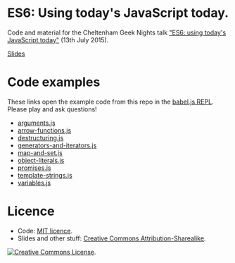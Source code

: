 # ES6: Using today's JavaScript today.
Code and material for the Cheltenham Geek Nights talk ["ES6: using today's JavaScript today"](http://www.meetup.com/Cheltenham-GeekNights/events/223543344/?a=co2_grp&gj=co2&rv=co2) (13th July 2015).

[Slides](https://slides.com/joews/es6-todays-javascript)

# Code examples
These links open the example code from this repo in the [babel.js REPL](https://babeljs.io/repl/). Please play and ask questions!

* <a href="https://babeljs.io/repl/#?experimental=true&evaluate=true&loose=false&spec=false&code=%2F%2F%0A%2F%2F%20Function%20arguments%0A%2F%2F%0A%0A%2F%2F%0A%2F%2F%20Default%20arguments%0A%2F%2F%0A%0A%2F%2F%20Defaults%20are%20used%20when%20the%20argument%20in%20that%20position%20is%20missing%20or%20explicitly%20undefined.%0Afunction%20greet(greeting%3D%22Hello%22)%20%7B%0A%20%20console.log(greeting)%3B%0A%7D%0A%0Agreet()%3B%0Agreet(undefined)%3B%0Agreet(%22Hi!%22)%0A%0A%2F%2F%20Arguments%20are%20evaluated%20at%20runtime%2C%20unlike%20Python.%20You'll%20always%20get%20a%20new%20Date%20here.%0Afunction%20friendlyTime(greeting%3D%22Hello%22%2C%20date%3Dnew%20Date())%20%7B%0A%20%20console.log(%60%24%7Bgreeting%7D%2C%20it's%20%24%7Bdate%7D'%60)%3B%0A%7D%0A%0AfriendlyTime()%0AsetTimeout(friendlyTime%2C%201000)%3B%0A%0A%2F%2F%20The%20order%20doesn't%20matter%0Afunction%20greetSomebody(greeting%3D%22Hello%22%2C%20name)%20%7B%0A%20%20console.log(%60%24%7Bgreeting%7D%20%24%7Bname%7D%60)%3B%0A%7D%0A%0AgreetSomebody(undefined%2C%20'Freda')%3B%0A%0A%0A%2F%2F%0A%2F%2F%20Spread%20and%20rest...%0A%2F%2F%20Convert%20between%20series%20of%20values%20like%20A%2C%20B%2C%20C%20%2C%20and%20arrays%20like%20%5BA%2C%20B%2C%20C%5D.%20They%20provide%0A%2F%2F%20%20better%20alternatives%20to%20two%20common%20ES5%20patterns%20-%20the%20%60arguments%60%20object%20and%20using%0A%2F%2F%20%20Function.prototype.apply%20to%20pass%20an%20array%20as%20all%20function%20arguments.%0A%2F%2F%0A%2F%2F%20https%3A%2F%2Fdeveloper.mozilla.org%2Fen%2Fdocs%2FWeb%2FJavaScript%2FReference%2FFunctions%2Frest_parameters%0A%2F%2F%20https%3A%2F%2Fdeveloper.mozilla.org%2Fen-US%2Fdocs%2FWeb%2FJavaScript%2FReference%2FOperators%2FSpread_operator%0A%2F%2F%0A%0A%2F%2F%20rest%20parameters%20-%20gather%20remaining%20arguments%20into%20an%20array%0A%2F%2F%20eliminates%20most%20uses%20of%20the%20old%20arguments%20object.%0A%0A%2F%2F%20Call%20with%20any%20number%20of%20arguments%2C%20which%20are%20gathered%20into%20an%20array%20called%20%60values%60.%0A%2F%2F%20It%20is%20slightly%20different%20from%20%60arguments%60%3A%0A%2F%2F%20%3E%20it%20is%20a%20real%20array%2C%20not%20an%20%22array-like%20object%22%0A%2F%2F%20%3E%20it%20contains%20only%20unnamed%20arguments%0A%2F%2F%20%3E%20it%20doesn't%20have%20extra%20fields%20like%20%60callee%60%0Afunction%20min(...values)%20%7B%0A%20%20return%20values.reduce((current%2C%20smallest)%20%3D%3E%20current%20%3C%20smallest%20%3F%20current%20%3A%20smallest)%3B%0A%7D%0A%0Aconsole.log(min(30%2C%20-2%2C%204%2C%200%2C%207))%3B%0A%0A%2F%2F%20spread%20operator%0A%2F%2F%20Use%20an%20array%20(or%20iterable%20object)%20where%20a%20list%20of%20values%20is%20expected%0A%2F%2F%20Often%20better%20than%20Function.prototype.apply.%0Avar%20smallNumbers%20%3D%20%5B2%2C%204%2C%208%5D%3B%0Avar%20moreNumbers%20%3D%20%5B...smallNumbers%2C%2016%2C%2032%2C%2064%5D%3B%0A%0Aconsole.log(moreNumbers)%3B%0A%0A%2F%2F%20Math.max%20takes%20a%20variable%20number%20of%20arguments.%0Avar%20max%20%3D%20Math.max(...moreNumbers)%3B%0Aconsole.log(max)%3B%20%2F%2F%2064%0A%0A%2F%2F%20ES5%20equivalent%20with%20apply%3A%0Avar%20alsoMax%20%3D%20Math.max.apply(null%2C%20moreNumbers)%3B%0Aconsole.log(alsoMax)%3B%0A%0A%2F%2F%20Example%3A%20recursive%20map%20with%20functional%20style%20list%20processing%0A%2F%2F%20No%20good%20for%20real%20use%20without%20tail%20call%20optimisation!%0A%2F%2F%20From%20Reginald%20Braithwaite%20-%20http%3A%2F%2Fraganwald.com%2F2015%2F02%2F02%2Fdestructuring.html%0A%2F%2F%20-%20highly%20recommended%20article%0Afunction%20mapWith(%5Bhead%2C%20...tail%5D%2C%20fn)%20%7B%0A%20%20return%20head%20%3D%3D%3D%20undefined%0A%20%20%20%20%3F%20%5B%5D%0A%20%20%20%20%3A%20%5Bfn(head)%2C%20...mapWith(tail%2C%20fn)%5D%3B%0A%7D%0A%0Avar%20powersOfThree%20%3D%20mapWith(%5B0%2C%201%2C%202%2C%203%2C%204%2C%205%2C%206%5D%2C%20x%20%3D%3E%20Math.pow(3%2C%20x))%3B%0Aconsole.log(powersOfThree)%0A">arguments.js</a>
* <a href="https://babeljs.io/repl/#?experimental=true&evaluate=true&loose=false&spec=false&code=%2F%2F%0A%2F%2F%20Arrow%20functions%0A%2F%2F%20ES2015%20has%20an%20arrow%20function%20syntax.%20The%20syntax%20is%20similar%20to%20Java%208%2C%20C%23%20and%20others.%0A%2F%2F%20They%20are%20sometimes%20called%20%22fat%20arrow%20functions%22%2C%20which%20is%20a%20nod%20to%20Coffeescript.%0A%2F%2F%0A%0A%2F%2F%0A%2F%2F%20Lexical%20this%3A%0A%2F%2F%20Arrow%20functions%20inherit%20%60this%60%20from%20the%20defining%20scope%2C%20so%20it%20doesn't%20keep%0A%2F%2F%20%20disappearing%20in%20callbacks.%20No%20more%20var%20self%20%3D%20this!%0A%2F%2F%0Avar%20o%20%3D%20%7B%0A%20%20prefix%3A%20'x_'%2C%0A%0A%20%20addPrefix%3A%20function(inputArray)%20%7B%0A%20%20%20%20%2F%2F%20%60this%60%20is%20inherited%20from%20the%20defining%20scope%20(where%20it%20is%20defined)%2C%0A%20%20%20%20%2F%2F%20%20rather%20than%20set%20dynamically%20(how%20it%20is%20called).%0A%20%20%20%20return%20inputArray.map((input)%20%3D%3E%20%7B%0A%20%20%20%20%20%20return%20this.prefix%20%2B%20input%3B%0A%20%20%20%20%7D)%0A%20%20%7D%2C%0A%0A%20%20%2F%2F%20Compare%20with%20%60function%60%20syntax%0A%20%20tryToAddPrefixWithFunction%3A%20function(inputArray)%20%7B%0A%20%20%20%20return%20inputArray.map(function%20(input)%20%7B%0A%20%20%20%20%20%20%2F%2F%20function%20is%20dynamically%20bound.%20There%20is%20no%20%60this%60%20here%2C%20so%20it%20uses%0A%20%20%20%20%20%20%2F%2F%20%20the%20default%20-%20the%20global%20object%20(%60window%60%20in%20the%20browser)%20in%20normal%0A%20%20%20%20%20%20%2F%2F%20%20mode%2C%20or%20%60undefined%60%20in%20strict%20mode.%20We're%20in%20strict%20mode%20here%2C%20so%0A%20%20%20%20%20%20%2F%2F%20%20we%20get%20%22Cannot%20read%20property%20'prefix'%20of%20undefined%22.%0A%20%20%20%20%20%20return%20this.prefix%20%2B%20input%3B%0A%20%20%20%20%7D)%0A%20%20%7D%0A%7D%0A%0A%0Aconsole.log(o.addPrefix(%5B1%2C%202%2C%203%5D))%3B%0Aconsole.log(o.tryToAddPrefixWithFunction(%5B1%2C%202%2C%203%5D))%3B%0A%0A%2F%2F%0A%2F%2F%20Statement%20or%20expression%20body%0A%2F%2F%0A%0A%2F%2F%20An%20arrow%20function%20body%20can%20be%20a%20statement%2C%20like%20a%20regular%20function%3A%0Avar%20getYear%20%3D%20()%20%3D%3E%20%7B%0A%20%20%2F%2F%20Unless%20you%20explicitly%20%60return%60%2C%20the%20return%20value%20is%20%60undefined%60.%0A%20%20return%20new%20Date().getFullYear()%3B%0A%7D%0A%0A%2F%2F%20It%20can%20also%20be%20an%20expression.%20Expression%20bodies%20don't%20need%20an%20explicit%20%60return%60%2C%0A%2F%2F%20%20because%20expressions%20always%20evaluate%20to%20something.%20They%20suit%20functional%20style%0A%2F%2F%20%20because%20expressions%20(usually)%20don't%20have%20side%20effects.%0A%2F%2F%20Expression-bodied%20arrow%20functions%20don't%20have%20braces%20around%20the%20body%3A%0Avar%20getMonth%20%3D%20()%20%3D%3E%20new%20Date.getMonth()%3B%0A%0A%2F%2F%20Arrow%20functions%20with%20a%20single%20argument%20can%20omit%20the%20parentheses%20around%20the%20argument%3A%0Avar%20squares%20%3D%20%5B1%2C%202%2C%203%2C%204%5D.map(x%20%3D%3E%20x%20*%20x)%3B%0A%0A%2F%2F%20You%20can%20return%20an%20object%20literal%20from%20an%20expression%20body%20by%20wrapping%20it%20in%20parentheses%3A%0Avar%20objectify%20%3D%20name%20%3D%3E%20(%7B%20name%3A%20name%20%20%7D)%3B%0A%0A%2F%2F%20Remember%20that%20expressions%20can%20be%20complex.%20Use%20with%20care!%0Avar%20wat%20%3D%20x%20%3D%3E%20x%20*%20((y)%20%3D%3E%20y%20%2F%202)(x)%20%2B%20x%20%2F%202%3B%0A">arrow-functions.js</a>
* <a href="https://babeljs.io/repl/#?experimental=true&evaluate=true&loose=false&spec=false&code=%2F%2F%0A%2F%2F%20Destructuring%0A%2F%2F%20Grab%20variables%20from%20parts%20of%20arrays%20and%20objects%20with%20pattern%20matching.%0A%2F%2Fhttps%3A%2F%2Fdeveloper.mozilla.org%2Fen-US%2Fdocs%2FWeb%2FJavaScript%2FReference%2FOperators%2FDestructuring_assignment%0A%2F%2F%0A%0A%2F%2F%0A%2F%2F%20Arrays%0A%2F%2F%0A%0A%2F%2F%20Simple%0A%2F%2F%20a%20%3D%201%2C%20b%20%3D%202%2C%20c%20%3D%203%0Avar%20%5Ba%2C%20b%2C%20c%5D%20%3D%20%5B1%2C%202%2C%203%5D%3B%0Aconsole.log(a%2C%20b%2C%20c)%3B%0A%0A%2F%2F%20Unassigned%20values%20are%20ignored%0A%2F%2F%20a%20%3D%204%2C%20b%20%3D%205%0A%5Ba%2C%20b%5D%20%3D%20%5B4%2C%205%2C%206%5D%3B%0Aconsole.log(a%2C%20b%2C%20c)%3B%0A%0A%2F%2F%20Gaps%20are%20OK%0A%2F%2F%20a%20%3D%207%2C%20c%20%3D%209%0A%5Ba%2C%20%2C%20c%5D%20%3D%20%5B7%2C%208%2C%209%5D%3B%0Aconsole.log(a%2C%20b%2C%20c)%3B%0A%0A%2F%2F%20Variables%20without%20a%20value%20are%20undefined%20-%20no%20errors%20here%0A%2F%2F%20a%20%3D%201%2C%20b%20%3D%20c%20%3D%20undefined%0A%5Ba%2C%20b%2C%20c%5D%20%3D%20%5B1%5D%3B%0Aconsole.log(a%2C%20b%2C%20c)%3B%0A%0A%2F%2F%20Default%20values%0A%5Ba%2C%20b%2C%20c%3D%22one%20million!%22%5D%20%3D%20%5B10%2C%201000%5D%3B%0Aconsole.log(a%2C%20b%2C%20c)%3B%0A%0A%2F%2F%20Gather%20remaining%20values%20into%20an%20array%20(...%20is%20the%20'rest'%20syntax)%0Avar%20rest%3B%0A%5Ba%2C%20b%2C%20...rest%5D%20%3D%20%5B%22%CE%B1%22%2C%20%22%CE%B2%22%2C%20%22%CE%B3%22%2C%20%22%CE%B4%22%2C%20%22%CE%B5%22%5D%3B%0Aconsole.log(a%2C%20b%2C%20rest)%3B%0A%0A%2F%2F%20Classic%20interview%20question%0A%2F%2F%20(no%20xors%20here)%0A%5Ba%2C%20b%5D%20%3D%20%5Bb%2C%20a%5D%0Aconsole.log(a%2C%20b)%3B%0A%0A%0A%2F%2F%0A%2F%2F%20Objects%0A%2F%2F%0A%0A%2F%2F%20The%20object%20syntax%20is%20a%20little%20more%20obtuse%0Avar%20ursaMajor%20%3D%20%7B%0A%20%20dubhe%3A%201.79%2C%0A%20%20merak%3A%202.37%2C%0A%20%20phecda%3A%202.44%0A%7D%0A%0Avar%20%7B%20dubhe%3A%20brightestMagnitude%20%7D%20%3D%20ursaMajor%3B%0Aconsole.log(brightestMagnitude)%3B%0A%0A%2F%2F%20...rest%20works%20here%20too%0Avar%20%7B%20phecda%3A%20dimmestMagnitude%2C%20...rest%20%7D%20%3D%20ursaMajor%3B%0Aconsole.log(dimmestMagnitude%2C%20rest)%3B%0A%0A%2F%2F%20Example%3A%20pulling%20useful%20values%20from%20navigation%20timing%20API%3A%0Avar%20%7B%0A%20%20loadEventStart%3A%20load%2C%0A%20%20domContentLoadedEventStart%3A%20ready%2C%0A%0A%20%20%2F%2F%20shorthand%20object%20keys%20work%20here%20too%0A%20%20domainLookupEnd%2C%0A%20%20domainLookupStart%2C%0A%7D%20%3D%20performance.timing%3B%0A%0Aconsole.log(%60The%20page%20loaded%20at%20%24%7Bload%7D.%20The%20DOM%20was%20ready%20ready%20at%20%24%7Bready%7D.%20DNS%20lookup%20took%20%24%7BdomainLookupEnd%20-%20domainLookupStart%7D%20ms.%60)%3B%0A">destructuring.js</a>
* <a href="https://babeljs.io/repl/#?experimental=true&evaluate=true&loose=false&spec=false&code=%2F%2F%0A%2F%2F%20The%20basics%20of%20Generators%2C%20Iterators%20and%20for...%20of%0A%2F%2F%0A%0A%2F%2F%20These%20examples%20barely%20scratch%20the%20surface%20of%20generators!%0A%2F%2F%20See%20http%3A%2F%2Fdavidwalsh.name%2Fes6-generators%0A%0A%2F%2F%20A%20concise%20syntax%20for%20lazily%20evaluated%20sequences.%0A%0A%2F%2F%20Generator%20functions%20have%20an%20asterisk%20right%20after%20%60function%60.%0A%2F%2F%20Use%20%60yield%60%20to%20output%20a%20value.%20Execution%20of%20the%20generator%20is%20%22paused%22%20immediately%0A%2F%2F%20%20after%20a%20call%20to%20%60yield%60%2C%20which%20has%20really%20powerful%20capabilities.%0Afunction*%20fibonacci%20()%20%7B%0A%20%20var%20prev%20%3D%200%2C%20curr%20%3D%201%3B%0A%20%20while(true)%20%7B%0A%20%20%20%20%5Bprev%2C%20curr%5D%20%3D%20%5Bcurr%2C%20curr%20%2B%20prev%5D%3B%0A%20%20%20%20yield%20curr%3B%0A%20%20%7D%0A%7D%0A%0A%2F%2F%20The%20output%20of%20calling%20a%20generator%20is%20an%20Iterator%20object.%0A%2F%2F%20We%20can%20call%20%60next%60%20repeatedly%20to%20get%20values%3A%0Avar%20iterator%20%3D%20fibonacci()%3B%0Aconsole.log(iterator.next())%3B%20%2F%2F%20%7B%22value%22%3A1%2C%22done%22%3Afalse%7D%0Aconsole.log(iterator.next())%3B%20%2F%2F%20%7B%22value%22%3A2%2C%22done%22%3Afalse%7D%0A%0Aconsole.log('-'.repeat(40))%3B%0A%0A%2F%2F%20Each%20return%20value%20from%20%60next%60%20has%20a%20value%20and%20done%20property.%0A%2F%2F%20We%20can%20use%20these%20to%20iterate%20over%20the%20generated%20values%0Avar%20sequence%20%3D%20fibonacci()%3B%0A%0A%2F%2F%20Note%20to%20self%3A%20disable%20babel%20REPL%20%22evaluate%22%20mode%20whilst%20writing%20this!%0Awhile(true)%20%7B%0A%20%20let%20result%20%3D%20sequence.next()%2C%0A%20%20%20%20%20%20value%20%3D%20result.value%3B%0A%0A%20%20if(result.done%20%7C%7C%20value%20%3E%2020)%20%7B%0A%20%20%20%20break%0A%20%20%7D%0A%0A%20%20console.log(value)%3B%0A%7D%0A%0Aconsole.log('-'.repeat(40))%3B%0A%0A%2F%2F%20That's%20a%20lot%20of%20boilerplate!%20Fortunately%20ES6%20introduces%20the%20for...%20of%20loop%2C%20which%20understands%20Iterators%3A%0Afor(let%20n%20of%20fibonacci())%20%7B%0A%20%20if(n%20%3E%20100)%20break%3B%0A%20%20console.log(n)%0A%7D%0A%0Aconsole.log('-'.repeat(40))%3B%0A%0A%0A%2F%2F%20Generators%20can%20return%20as%20well%20as%20yield.%20Returning%20indicates%20that%20the%20sequence%20is%20finished.%0A%2F%2F%20The%20*%20can%20also%20be%20attached%20to%20the%20function%20name%0Afunction%20*mersennePrimes()%20%7B%0A%20%20%2F%2F%20Marin%20Mersenne's%20original%20(1644)%20list%0A%20%20var%20primes%20%3D%20%5B2%2C%203%2C%205%2C%207%2C%2013%2C%2017%2C%2019%2C%2031%2C%2067%2C%20127%2C%20257%5D%3B%0A%0A%20%20%2F%2F%20for...%20of%20works%20on%20arrays%20(and%20more)%20as%20well%20as%20iterators.%0A%20%20%2F%2F%20It%20behaves%20like%20many%20people%20expect%20for...%20in%20to%20work%20over%20arrays.%0A%20%20for(let%20p%20of%20primes)%20%7B%0A%20%20%20%20yield%20p%3B%0A%20%20%7D%0A%0A%20%20%2F%2F%20The%20return%20value%20is%20discarded%20by%20for...%20of%20loops.%0A%20%20return%20null%3B%0A%7D%0A%0A%2F%2F%20We%20don't%20need%20an%20explicit%20break%20anymore%0Afor(let%20n%20of%20mersennePrimes())%20%7B%0A%20%20console.log(n)%0A%7D%0A%0Aconsole.log('-'.repeat(40))%3B%0A%0A%2F%2F%20Generators%20are%20just%20functions%2C%20so%20they%20can%20take%20arguments%0Afunction*%20letters(word)%20%7B%0A%20%20for(let%20letter%20of%20word.split(''))%20%7B%0A%20%20%20%20yield%20letter%3B%0A%20%20%7D%0A%0A%20%20return%20null%3B%0A%7D%0A%0A%2F%2F%20Call%20just%20like%20a%20regular%20function%0Afor(let%20letter%20of%20letters(%22generators!%22))%20%7B%0A%20%20console.log(letter)%3B%0A%7D%0A%0Aconsole.log('-'.repeat(40))%3B%0A%0A%2F%2F%20for...%20of%20is%20omnivorous%20-%20as%20well%20as%20iterators%20and%20arrays%2C%20it%20understands%20DOM%20collections%0A%2F%2F%20%20(and%20specially%20constructed%20objects)%0Afor(let%20paragraph%20of%20window.document.querySelectorAll('a'))%20%7B%0A%20%20console.log(paragraph.textContent)%3B%0A%7D%0A%0A%2F%2F%20There%20is%20an%20awful%20lot%20more%20to%20generators%20-%20yield%20can%20take%20a%20value%20as%20well%20as%20returning%20which%20enables%20coroutines%2C%0A%2F%2F%20%20C%23%20(and%20ES7)-style%20async%2Fawait%20style%20async%20flow%20control%20can%20be%20acheived%20by%20combining%20generators%20and%20promises.%0A%2F%2F%20I%20highly%20recommend%20the%20David%20Walsh%20blog%20series%20by%20Kyle%20Simpson%20-%20http%3A%2F%2Fdavidwalsh.name%2Fes6-generators%0A">generators-and-iterators.js</a>
* <a href="https://babeljs.io/repl/#?experimental=true&evaluate=true&loose=false&spec=false&code=%2F%2F%0A%2F%2F%20Map%2C%20Set%2C%20WeakMap%2C%20WeakSet%0A%2F%2F%0A%0A%2F%2F%20Very%20basic%20examples%2C%20since%20Map%20and%20Set%20are%20well-known%20datatypes%20in%20many%20languages.%0A%0A%2F%2F%20Map%0A%2F%2F%20https%3A%2F%2Fdeveloper.mozilla.org%2Fen-US%2Fdocs%2FWeb%2FJavaScript%2FReference%2FGlobal_Objects%2FMap%0A%0A%2F%2F%20Map%20is%20a%20simple%20key%2Fvalue%20type%20(dict%2C%20associative%20array%2C%20hashmap%20etc).%0A%2F%2F%20It's%20better%20than%20using%20an%20object%20literal%20because%20it%20doesn't%20look%20for%20properties%0A%2F%2F%20%20up%20the%20prototype%20chain%2C%20is%20safe%20from%20collisions%20with%20built-in%20property%20names%0A%2F%2F%20%20and%20it's%20easier%20to%20work%20out%20if%20a%20given%20property%20is%20in%20the%20map.%0Avar%20m%20%3D%20new%20Map()%3B%0Am.set('name'%2C%20'Joe')%3B%0Am.set('age'%2C%2029)%3B%0A%0A%2F%2F%20Keys%20can%20be%20objects%0Am.set(%7B%20'why%3F'%3A%20'not%20sure'%20%7D%2C%20'but%20it%20works')%3B%0A%0Am.delete('name')%3B%0Aconsole.log(m.size)%3B%0A%0A%2F%2F%20Plus%20other%20operations%20-%20see%20the%20docs.%0A%0A%2F%2F%0An%2F%2F%0A%2F%2F%20Promises%20-%20the%20basics%0A%2F%2F%0A%0A%2F%2F%20Promises%20are%20a%20way%20of%20controlling%20flow%20asynchronously.%0A%2F%2F%20They're%20a%20well-established%20pattern%20now%2C%20and%20quite%20complex%2C%20so%20I%20won't%20cover%20them%20in%20detail.%0A%2F%2F%20See%20http%3A%2F%2Fwww.html5rocks.com%2Fen%2Ftutorials%2Fes6%2Fpromises%2F%20for%20an%20intro%0A%0A%2F%2F%20Async%20functions%20-return-%20promises%20instead%20of%20-taking-%20callbacks%3A%0A%2F%2F%20queryServer((err%2C%20results)%20%3D%3E%20%7B%0A%2F%2F%20%20%20enrichResults((err%2C%20enriched)%20%3D%3E%20%7B%0A%2F%2F%20%20%20%20%20removeDuplicates((err%2C%20deduped)%20%3D%3E%20%7B%0A%2F%2F%20%20%20%20%20%20%20if(err)%20%7B%0A%2F%2F%20%20%20%20%20%20%20%20%20%2F%2F%20oh%20no!%0A%2F%2F%20%20%20%20%20%20%20%7D%20else%20%7B%0A%2F%2F%20%20%20%20%20%20%20%20%20%2F%2F%20Do%20something%20with%20deduped%20results!%0A%2F%2F%20%20%20%20%20%20%20%7D%0A%2F%2F%20%20%20%20%20%7D)%0A%2F%2F%20%20%20%7D)%0A%2F%2F%20%7D)%3B%0A%0A%2F%2F%20...%20becomes%20...%0A%2F%2F%20queryServer()%0A%2F%2F%20%20%20.then(results%20%3D%3E%20enrichResults(enriched))%0A%2F%2F%20%20%20.then(enriched%20%3D%3E%20removeDuplicates())%0A%2F%2F%20%20%20.then(deduped%20%3D%3E%20doSomething())%0A%2F%2F%20%20%20.catch(e%20%3D%3E%20%7B%0A%2F%2F%20%20%20%20%20%2F%2F%20Error%20handling%20from%20any%20stage%0A%2F%2F%20%20%20%7D)%0A%0A%2F%2F%20There%20are%20lots%20of%20Promise%20libraries%20in%20JavaScript%20already%20-%20they%20aren't%20a%20brand%20new%20feature%2C%0A%2F%2F%20%20but%20ES6%20brings%20native%20support.%20A%20lot%20of%20the%20time%20you%20will%20work%20with%20promises%20that%20are%20returned%20by%0A%2F%2F%20%20APIs%20(like%20the%20new%20DOM%20fetch%20API)%2C%20but%20they%20are%20easy%20to%20create.%0A%0A%2F%2F%20Example%3A%20Promise-ified%20delay%20function%0Afunction%20delay(millis)%20%7B%0A%20%20%2F%2F%20%22Resolve%22%20the%20promise%20for%20success%0A%20%20%2F%2F%20%22Reject%22%20for%20failure.%0A%20%20return%20new%20Promise((resolve%2C%20reject)%20%3D%3E%20%7B%0A%20%20%20%20setTimeout(()%20%3D%3E%7B%0A%20%20%20%20%20%20resolve(%60Waited%20%24%7Bmillis%7Dms%60)%3B%0A%20%20%20%20%7D%2C%20millis)%3B%0A%20%20%7D)%3B%0A%7D%0A%0Adelay(1000)%0A%20%20.then((result)%20%3D%3E%20console.log(%60%24%7Bresult%7D.%20About%20time!%60))%0A%20%20.catch(e%20%3D%3E%20console.log(e))%3B%0A%0A%2F%2F%20As%20well%20as%20avoiding%20a%20lot%20of%20the%20need%20for%20callbacks%2C%20Promises%20enable%20async%20flow%20control.%0A%2F%2F%20You%20can%20wait%20for%20several%20tasks%20to%20finish%20in%20parallel%3A%0A%2F%2F%20Promise.all(fetchUser()%2C%20fetchProducts())%0A%2F%2F%20%20%20.then((user%2C%20products)%20%3D%3E%20%7B%0A%2F%2F%20%20%20%20%20%2F%2F%20...%0A%2F%2F%20%20%20%7D)%0A%0A%2F%2F%20Or%20set%20of%20lots%20of%20tasks%2C%20and%20continue%20as%20soon%20as%20one%20of%20them%20returns%0A%2F%2F%20Promise.race(queryEastSector()%2C%20queryWestSector)%0A%2F%2F%20%20%20.then(eastOrWest%20%3D%3E%20%7B%0A%2F%2F%20%20%20%20%20%2F%2F%20...%0A%2F%2F%20%20%20%7D)%0A%0A%2F%2F%20Promises%20can%20be%20chained.%20Each%20promise%20%60then%60%20handler%20can%20return%20a%20value%20or%20a%20promise.%20If%20it's%20a%20simple%20value%2C%0A%2F%2F%20%20it%20will%20be%20transformed%20into%20an%20already-resolved%20Promise.%20The%20next%20step%20is%20called%20once%20that%20promise%20resolves.%0A%0A%2F%2F%20They%20have%20some%20really%20nice%20properties%20-%20they%20return%20the%20semantics%20of%20return%20and%20try%2Fcatch%2C%20and%20allow%20us%20to%0A%2F%2F%20%20think%20of%20synchronous%20and%20async%20values%20in%20the%20same%20way.%20It%20doesn't%20matter%20if%20our%20promise%20handlers%20return%0A%2F%2F%20%20values%20or%20promises.%20They%20do%20have%20a%20cost%2C%20though%20-%20they're%20complex%20and%20have%20a%20lot%20of%20subtleties.%20Libraries%0A%2F%2F%20%20like%20async%20may%20be%20a%20better%20fit%20for%20simple%20async%20flows.%0A%0A%2F%2F%20Like%20Generators%2C%20Promises%20could%20be%20a%20several%20hour-long%20tutorial%20by%20themselves%2C%0A%2F%2F%20so%20I'll%20leave%20it%20with%20a%20made%20up%20example%3A%20asynchronous%20pizza.%20Efficient%20async%20pizza.%0A%0A%2F%2F%20Imagine%20these%20return%20promises%0APromise.all(makeDough()%2C%20makeSauce()%2C%20prepareToppings()%2C%20heatOven())%0A%20%20.then((dough%2C%20sauce%2C%20toppings)%20%3D%3E%20%7B%0A%20%20%20%20%2F%2F%20Return%20a%20simple%20value%20or%20a%20promise%20-%20it%20doesn't%20matter!%0A%20%20%20%20return%20combineIngredients(dough%2C%20sauce%2C%20toppings)%3B%0A%20%20%7D)%0A%20%20.then(pizza%20%3D%3E%20%7B%0A%20%20%20%20return%20bakePizza()%3B%0A%20%20%7D)%0A%20%20.catch(e%20%3D%3E%20%7B%0A%20%20%20%20%2F%2F%20Something%20went%20wrong%2C%20but%20it%20probably%20still%20tastes%20good!%0A%20%20%7D)%0A%0A%0A%2F%2F%20Error%20handling%20is%20a%20gotcha%20-%20Promises%20can%20silently%20swallow%20uncaught%20errors%2C%20so%20always%20end%20chains%20in%20.catch.%2F%2F%20Set%0A%2F%2F%20https%3A%2F%2Fdeveloper.mozilla.org%2Fen-US%2Fdocs%2FWeb%2FJavaScript%2FReference%2FGlobal_Objects%2FSet%0A%2F%2F%0A%0A%2F%2F%20Set%20is%20also%20a%20well-known%20datatype.%20It%20contains%20a%20set%20of%20unique%20values%2C%20in%20no%20particular%20order.%0A%0A%2F%2F%20The%20constructor%20takes%20an%20iterable%20object%2C%20like%20for...%20of.%0Avar%20s%20%3D%20new%20Set(%5B1%2C%201%2C%202%2C%203%2C%205%2C%208%5D)%3B%0Aconsole.log(s)%3B%0Aconsole.log(s.has(1))%3B%0A%0A%2F%2F%0A%2F%2F%20Weak%20types%0A%2F%2F%20https%3A%2F%2Fdeveloper.mozilla.org%2Fen-US%2Fdocs%2FWeb%2FJavaScript%2FReference%2FGlobal_Objects%2FWeakMap%0A%2F%2F%20https%3A%2F%2Fdeveloper.mozilla.org%2Fen-US%2Fdocs%2FWeb%2FJavaScript%2FReference%2FGlobal_Objects%2FWeakSet%0A%0A%2F%2F%20These%20types%20maintain%20weak%20references%20to%20their%20members%20-%20if%20an%20object%20exists%20as%20a%20WeakMap%20key%20and%20has%20no%20other%0A%2F%2F%20%20references%2C%20it%20can%20be%20garbage%20collected.%20It's%20a%20useful%2C%20memory-leak%20free%20cache%20of%20side%20data.%0A%0A%2F%2F%20Their%20APIs%20are%20subsets%20of%20the%20%22full%22%20types%2C%20because%20some%20features%20(like%20iterating)%20would%20require%0A%2F%2F%20%20strong%20references.%0A">map-and-set.js</a>
* <a href="https://babeljs.io/repl/#?experimental=true&evaluate=true&loose=false&spec=false&code=%2F%2F%0A%2F%2F%20Improved%20Object%20literals%20-%20shorthand%20properties%0A%2F%2F%0Avar%20name%20%3D%20%22Joe%22%3B%0Avar%20key%20%3D%20%22interests%22%0A%0Avar%20o%20%3D%20%7B%0A%20%20%2F%2F%20shorthand%20for%20name%3A%20name%0A%20%20name%2C%0A%0A%20%20%2F%2F%20The%20function%20keyword%20is%20optional%0A%20%20%2F%2F%20You%20can't%20use%20arrow%20functions%20as%20methods%0A%20%20message()%20%7B%0A%20%20%20%20return%20%60%24%7Bthis.name%7D%20says%20hi!%60%0A%20%20%7D%2C%0A%0A%20%20%2F%2F%20Computed%20key%0A%20%20%5Bkey%5D%3A%20%5B%0A%20%20%20%20'coffee'%2C%0A%20%20%20%20'code'%2C%0A%20%20%20%20'cliches'%0A%20%20%5D%2C%0A%0A%20%20%2F%2F%20Computed%20keys%20can%20be%20any%20expression%20that%20evaluates%20to%20a%20string%0A%20%20%2F%2F%20You%20can't%20refer%20to%20%60this%60%2C%20because%20we're%20still%20building%20it!%0A%20%20%5BMath.random()%5D%3A%20'good%20luck%20finding%20this%20again'%2C%0A%7D%0A%0Aconsole.log(o)%3B%0A%0A%2F%2F%20Computed%20keys%20can%20be%20really%20useful%20for%20building%20nested%20objects%0A%2F%2F%20%20where%20we%20don't%20know%20all%20of%20the%20keys%20until%20runtime.%0A%2F%2F%20This%20example%20builds%20an%20ElasticSearch%20DSL-style%20query%20object.%0Afunction%20buildQuery(field%2C%20terms%2C%20operator)%20%7B%0A%20%20var%20opName%20%3D%20operator%20%3D%3D%3D%20'and'%20%3F%20'must'%20%3A%20'should'%3B%0A%0A%20%20return%20%7B%0A%20%20%20%20query%3A%20%7B%0A%20%20%20%20%20%20bool%3A%20%7B%0A%20%20%20%20%20%20%20%20%5BopName%5D%3A%20terms.map((term)%20%3D%3E%20(%7B%0A%20%20%20%20%20%20%20%20%20%20term%3A%20%7B%0A%20%20%20%20%20%20%20%20%20%20%20%20%5Bfield%5D%3A%20term%0A%20%20%20%20%20%20%20%20%20%20%7D%0A%20%20%20%20%20%20%20%20%7D))%0A%20%20%20%20%20%20%7D%0A%20%20%20%20%7D%0A%20%20%7D%0A%7D%0A%0Avar%20specificFilms%20%3D%20buildQuery('genres'%2C%20%5B'action'%2C%20'romance'%2C%20'nautical%20hijinks'%5D%2C%20'and')%3B%0A%0Aconsole.log(JSON.stringify(specificFilms%2C%20null%2C%202))%3B%0A%0A%0A%0A%0A%2F%2F%0A%2F%2F%20Improved%20Object%20literals%20-%20__proto__%20and%20super%0A%2F%2F%0A%0Avar%20base%20%3D%20%7B%0A%20%20name%3A%20'base'%2C%0A%20%20method()%20%7B%0A%20%20%20%20console.log(%60%3E%20I%20come%20from%20base.%20this%20is%20%24%7Bthis.name%7D.%60)%0A%20%20%7D%0A%7D%0A%0A%2F%2F%0A%2F%2F%20Use%20%60__proto__%60%20to%20set%20an%20object%20literal's%20prototype%20directly%0A%2F%2F%20Use%20%60super%60%20to%20delegate%20method%20calls%20up%20the%20prototype%20chain%2C%20bypassing%0A%2F%2F%20%20the%20object%20itself.%20%60this%60%20is%20maintained.%0A%2F%2F%0Avar%20o%20%3D%20%7B%0A%20%20__proto__%3A%20base%2C%0A%20%20name%3A%20'o'%2C%0A%20%20method()%20%7B%0A%20%20%20%20console.log(%60%3E%20I%20come%20from%20o.%20this%20is%20%24%7Bthis.name%7D%60)%3B%0A%0A%20%20%20%20%2F%2F%20Look%20up%20the%20prototype%20chain%20for%20a%20%60method%60%0A%20%20%20%20%2F%2F%20%20-%20implicitly%20equivalent%20to%20base.method.call(this)%0A%20%20%20%20super.method()%3B%0A%20%20%7D%0A%7D%0A%0Aconsole.log('Calling%20o.method%3A%20')%0Ao.method()%3B%0A%0Aconsole.log('Calling%20base.method%3A%20')%3B%0Abase.method()%3B%0A%0A%2F%2F%20You%20could%20create%20a%20completely%20bare%20object%20by%20setting%20a%20null%20prototype%3A%0Avar%20bare%20%3D%20%7B%20__proto__%3A%20null%20%7D%3B%0A%0Aconsole.log('bare.toString%3A%20')%3B%0Aconsole.log(%60%3E%20%24%7Bbare.toString%7D%60)%3B%0A">object-literals.js</a>
* <a href="https://babeljs.io/repl/#?experimental=true&evaluate=true&loose=false&spec=false&code=%2F%2F%0A%2F%2F%20Promises%20-%20the%20basics%0A%2F%2F%0A%0A%2F%2F%20Promises%20are%20a%20way%20of%20controlling%20flow%20asynchronously.%0A%2F%2F%20They're%20a%20well-established%20pattern%20now%2C%20and%20quite%20complex%2C%20so%20I%20won't%20cover%20them%20in%20detail.%0A%2F%2F%20See%20http%3A%2F%2Fwww.html5rocks.com%2Fen%2Ftutorials%2Fes6%2Fpromises%2F%20for%20an%20intro%0A%0A%2F%2F%20Async%20functions%20-return-%20promises%20instead%20of%20-taking-%20callbacks%3A%0A%2F%2F%20queryServer((err%2C%20results)%20%3D%3E%20%7B%0A%2F%2F%20%20%20enrichResults((err%2C%20enriched)%20%3D%3E%20%7B%0A%2F%2F%20%20%20%20%20removeDuplicates((err%2C%20deduped)%20%3D%3E%20%7B%0A%2F%2F%20%20%20%20%20%20%20if(err)%20%7B%0A%2F%2F%20%20%20%20%20%20%20%20%20%2F%2F%20oh%20no!%0A%2F%2F%20%20%20%20%20%20%20%7D%20else%20%7B%0A%2F%2F%20%20%20%20%20%20%20%20%20%2F%2F%20Do%20something%20with%20deduped%20results!%0A%2F%2F%20%20%20%20%20%20%20%7D%0A%2F%2F%20%20%20%20%20%7D)%0A%2F%2F%20%20%20%7D)%0A%2F%2F%20%7D)%3B%0A%0A%2F%2F%20...%20becomes%20...%0A%2F%2F%20queryServer()%0A%2F%2F%20%20%20.then(results%20%3D%3E%20enrichResults(enriched))%0A%2F%2F%20%20%20.then(enriched%20%3D%3E%20removeDuplicates())%0A%2F%2F%20%20%20.then(deduped%20%3D%3E%20doSomething())%0A%2F%2F%20%20%20.catch(e%20%3D%3E%20%7B%0A%2F%2F%20%20%20%20%20%2F%2F%20Error%20handling%20from%20any%20stage%0A%2F%2F%20%20%20%7D)%0A%0A%2F%2F%20There%20are%20lots%20of%20Promise%20libraries%20in%20JavaScript%20already%20-%20they%20aren't%20a%20brand%20new%20feature%2C%0A%2F%2F%20%20but%20ES6%20brings%20native%20support.%20A%20lot%20of%20the%20time%20you%20will%20work%20with%20promises%20that%20are%20returned%20by%0A%2F%2F%20%20APIs%20(like%20the%20new%20DOM%20fetch%20API)%2C%20but%20they%20are%20easy%20to%20create.%0A%0A%2F%2F%20Example%3A%20Promise-ified%20delay%20function%0Afunction%20delay(millis)%20%7B%0A%20%20%2F%2F%20%22Resolve%22%20the%20promise%20for%20success%0A%20%20%2F%2F%20%22Reject%22%20for%20failure.%0A%20%20return%20new%20Promise((resolve%2C%20reject)%20%3D%3E%20%7B%0A%20%20%20%20setTimeout(()%20%3D%3E%7B%0A%20%20%20%20%20%20resolve(%60Waited%20%24%7Bmillis%7Dms%60)%3B%0A%20%20%20%20%7D%2C%20millis)%3B%0A%20%20%7D)%3B%0A%7D%0A%0Adelay(1000)%0A%20%20.then((result)%20%3D%3E%20console.log(%60%24%7Bresult%7D.%20About%20time!%60))%0A%20%20.catch(e%20%3D%3E%20console.log(e))%3B%0A%0A%2F%2F%20As%20well%20as%20avoiding%20a%20lot%20of%20the%20need%20for%20callbacks%2C%20Promises%20enable%20async%20flow%20control.%0A%2F%2F%20You%20can%20wait%20for%20several%20tasks%20to%20finish%20in%20parallel%3A%0A%2F%2F%20Promise.all(fetchUser()%2C%20fetchProducts())%0A%2F%2F%20%20%20.then((user%2C%20products)%20%3D%3E%20%7B%0A%2F%2F%20%20%20%20%20%2F%2F%20...%0A%2F%2F%20%20%20%7D)%0A%0A%2F%2F%20Or%20set%20of%20lots%20of%20tasks%2C%20and%20continue%20as%20soon%20as%20one%20of%20them%20returns%0A%2F%2F%20Promise.race(queryEastSector()%2C%20queryWestSector)%0A%2F%2F%20%20%20.then(eastOrWest%20%3D%3E%20%7B%0A%2F%2F%20%20%20%20%20%2F%2F%20...%0A%2F%2F%20%20%20%7D)%0A%0A%2F%2F%20Promises%20can%20be%20chained.%20Each%20promise%20%60then%60%20handler%20can%20return%20a%20value%20or%20a%20promise.%20If%20it's%20a%20simple%20value%2C%0A%2F%2F%20%20it%20will%20be%20transformed%20into%20an%20already-resolved%20Promise.%20The%20next%20step%20is%20called%20once%20that%20promise%20resolves.%0A%0A%2F%2F%20They%20have%20some%20really%20nice%20properties%20-%20they%20return%20the%20semantics%20of%20return%20and%20try%2Fcatch%2C%20and%20allow%20us%20to%0A%2F%2F%20%20think%20of%20synchronous%20and%20async%20values%20in%20the%20same%20way.%20It%20doesn't%20matter%20if%20our%20promise%20handlers%20return%0A%2F%2F%20%20values%20or%20promises.%20They%20do%20have%20a%20cost%2C%20though%20-%20they're%20complex%20and%20have%20a%20lot%20of%20subtleties.%20Libraries%0A%2F%2F%20%20like%20async%20may%20be%20a%20better%20fit%20for%20simple%20async%20flows.%0A%0A%2F%2F%20Like%20Generators%2C%20Promises%20could%20be%20a%20several%20hour-long%20tutorial%20by%20themselves%2C%0A%2F%2F%20so%20I'll%20leave%20it%20with%20a%20made%20up%20example%3A%20asynchronous%20pizza.%20Efficient%20async%20pizza.%0A%0A%2F%2F%20Imagine%20these%20return%20promises%0APromise.all(makeDough()%2C%20makeSauce()%2C%20prepareToppings()%2C%20heatOven())%0A%20%20.then((dough%2C%20sauce%2C%20toppings)%20%3D%3E%20%7B%0A%20%20%20%20%2F%2F%20Return%20a%20simple%20value%20or%20a%20promise%20-%20it%20doesn't%20matter!%0A%20%20%20%20return%20combineIngredients(dough%2C%20sauce%2C%20toppings)%3B%0A%20%20%7D)%0A%20%20.then(pizza%20%3D%3E%20%7B%0A%20%20%20%20return%20bakePizza()%3B%0A%20%20%7D)%0A%20%20.catch(e%20%3D%3E%20%7B%0A%20%20%20%20%2F%2F%20Something%20went%20wrong%2C%20but%20it%20probably%20still%20tastes%20good!%0A%20%20%7D)%0A%0A%0A%2F%2F%20Error%20handling%20is%20a%20gotcha%20-%20Promises%20can%20silently%20swallow%20uncaught%20errors%2C%20so%20always%20end%20chains%20in%20.catch.%0A">promises.js</a>
* <a href="https://babeljs.io/repl/#?experimental=true&evaluate=true&loose=false&spec=false&code=%2F%2F%0A%2F%2F%20%22Template%20strings%22%20(aka%20string%20interpolation)%0A%2F%2F%0A%0A%2F%2F%20https%3A%2F%2Fdevelopers.google.com%2Fweb%2Fupdates%2F2015%2F01%2FES6-Template-Strings%3Fhl%3Den%0A%0A%2F%2F%0A%2F%2F%20Simple%20templates%0A%2F%2F%0A%0A%2F%2F%20Verbal%20sparring%20material%0Avar%20insults%20%3D%20%5B'punk'%2C%20'cheese-eating%20surrender%20monkey'%2C%20'rapscallion'%2C%20'carpetbagger'%2C%20'nincompoop'%5D%3B%0A%0A%2F%2F%20Use%20backticks%20and%20%24%7B%7D%20for%20interpolation%0Aconsole.log(%60Do%20you%20feel%20lucky%2C%20%24%7Binsults%5B0%5D%7D%3F%60)%3B%0A%0A%2F%2F%20The%20interpolated%20value%20can%20be%20more%20than%20a%20variable%20-%20you%20can%20use%20any%20expression.%0Aconsole.log(%60Do%20you%20feel%20lucky%2C%20%24%7B%20insults%5BMath.floor(Math.random()%20*%20insults.length)%5D%20%7D%3F%60)%3B%0A%0A%2F%2F%20Example%20-%20pluralise%20function%0A%2F%2F%20Note%20that%20the%20last%20default%20argument%20is%20allowed%20to%20refer%20to%20the%20first%20-%20nice!%0Afunction%20plural(count%2C%20singular%2C%20pluralForm%3D%60%24%7Bsingular%7Ds%60)%20%7B%0A%20%20return%20%60%24%7Bcount%7D%20%24%7Bcount%20%3D%3D%3D%201%20%3F%20singular%20%3A%20pluralForm%7D%60%3B%0A%7D%0A%0Aconsole.log(plural(1%2C%20'row'))%3B%0Aconsole.log(plural(2%2C%20'table'))%3B%0Aconsole.log(plural(3%2C%20'index'%2C%20'indices'))%3B%0A%0A%2F%2F%20Template%20strings%20are%20interchangable%20with%20regular%20string%20literals%20-%20they%20are%20both%0A%2F%2F%20%20constructors%20for%20String%20objects.%0Atypeof%20%22Your%20mother%20was%20a%20hampster%22%20%3D%3D%3D%20typeof%20%60Your%20father%20smelt%20of%20elderberries!%60%20%3D%3D%3D%20'string'%3B%20%2F%2F%20true%0A%0A%2F%2F%20Multiline%20strings%0A%2F%2F%20New%20lines%20are%20included%20literally%2C%20so%20the%20text%20starts%20immediately%20after%20the%20first%20backtick%0Avar%20ouch%20%3D%20%60A%20knave%3B%20a%20rascal%3B%20an%20eater%20of%20broken%20meats%3B%20a%0Abase%2C%20proud%2C%20shallow%2C%20beggarly%2C%20three-suited%2C%0Ahundred-pound%2C%20filthy%2C%20worsted-stocking%20knave%3B%20a%0Alily-livered%2C%20action-taking%20knave%2C%20a%20whoreson%2C%0Aglass-gazing%2C%20super-serviceable%20finical%20rogue%3B%0Aone-trunk-inheriting%20slave%3B%20one%20that%20wouldst%20be%20a%0Abawd%2C%20in%20way%20of%20good%20service%2C%20and%20art%20nothing%20but%0Athe%20composition%20of%20a%20knave%2C%20beggar%2C%20coward%2C%20pandar%2C%0Aand%20the%20son%20and%20heir%20of%20a%20mongrel%20bitch%3A%20one%20whom%20I%0Awill%20beat%20into%20clamorous%20whining%2C%20if%20thou%20deniest%0Athe%20least%20syllable%20of%20thy%20addition.%0A%60%0A%0Aconsole.log(ouch)%3B%0A%0A%2F%2F%20Side%20note%20-%20incredible%20hack%20to%20use%20multiline%20strings%20in%20ES5%20-%20https%3A%2F%2Fgithub.com%2Fsindresorhus%2Fmultiline)%0A%0A%2F%2F%0A%2F%2F%20Tagged%20templates%0A%2F%2F%0A%0A%2F%2F%20A%20%22tagged%22%20function%20is%20given%20the%20plain%20string%20chunks%20and%20interpolated%20fragments%0A%2F%2F%20It%20can%20produce%20any%20output%20it%20likes!%0A%0A%2F%2F%20This%20example%20uses%20the%20default%20template%20output.%20It's%20mainly%20meant%20for%20designing%20DSLs.%0Afunction%20echo(chunks%2C%20...values)%20%7B%0A%20%20console.log(chunks)%3B%0A%20%20console.log(values)%3B%0A%0A%20%20return%20chunks.map((chunk%2C%20i)%20%3D%3E%20chunk%20%2B%20(values%5Bi%5D%20%7C%7C%20'')).join('')%0A%7D%0A%0Avar%20name%20%3D%20%22Joe%22%3B%0A%0A%2F%2F%20Note%20%22echo%22%20right%20before%20the%20opening%20tick%0Aconsole.log(echo%60hello%20%24%7Bname%7D.%20Today%20is%20%24%7Bnew%20Date()%7D!%60)%0A">template-strings.js</a>
* <a href="https://babeljs.io/repl/#?experimental=true&evaluate=true&loose=false&spec=false&code=%2F%2F%0A%2F%2F%20Variables%2C%20constants%20and%20scope%0A%2F%2F%0A%0Avar%20name%20%3D%20'Anna'%3B%0Aconsole.log(name)%3B%0A%0A%2F%2F%20%60let%60%20is%20like%20var%2C%20but%20block%20scoped%20-%20only%20code%0A%2F%2F%20%20%20in%20the%20same%20block%20can%20use%20it.%0Aif(new%20Date().getFullYear()%20%3E%201970)%20%7B%0A%20%20let%20message%20%3D%20'All%20is%20present%20and%20correct'%0A%7D%20else%20%7B%0A%20%20let%20message%20%3D%20'epoch%20fail!'%3B%0A%7D%0A%0A%2F%2F%20Throws%20a%20%22message%20is%20not%20defined%22%20exception%2C%0A%2F%2F%20%20because%20message%20only%20exists%20inside%20the%20if%20and%20else%0A%2F%2F%20%20blocks.%0Aconsole.log(message)%3B%0A%0A%2F%2F%20Just%20like%20var%2C%20block-scoped%20variables%20hide%20outer-scoped%0A%2F%2F%20%20variables%20of%20the%20same%20name.%20Loop%20statements%20allow%20us%0A%2F%2F%20%20to%20put%20%60let%60%20in%20the%20init%20block.%0Afor(let%20name%20of%20%5B'Jim'%2C%20'Bob'%2C%20'Mia'%5D)%20%7B%0A%20%20%2F%2F%20The%20block-scoped%20%60name%60%0A%20%20console.log(name)%3B%0A%7D%0A%0A%2F%2F%20If%20we%20had%20used%20var%20name%20of...%2C%20name%20would%20be%20'Mia'.%0Aconsole.log(name)%3B%0A%0A%2F%2F%20Constants%20are...%20constant.%0Aconst%20canIChange%20%3D%20false%3B%0A%0A%2F%2F%20Uncommenting%20this%20line%20causes%20an%20exception%0A%2F%2F%20canIChange%20%3D%20true%3B%0A">variables.js</a>




# Licence
* Code: [MIT licence](http://opensource.org/licenses/MIT).
* Slides and other stuff: [Creative Commons Attribution-Sharealike](http://creativecommons.org/licenses/by-sa/4.0/).

[![Creative Commons License](https://i.creativecommons.org/l/by-sa/4.0/88x31.png "Creative Commons Attribution-ShareAlike 4.0 International License")](http://creativecommons.org/licenses/by-sa/4.0/).

